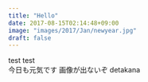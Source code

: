 ```yaml
---
title: "Hello"
date: 2017-08-15T02:14:48+09:00
image: "images/2017/Jan/newyear.jpg"
draft: false
---
```


test test  
今日も元気です
画像が出ないぞ
detakana
